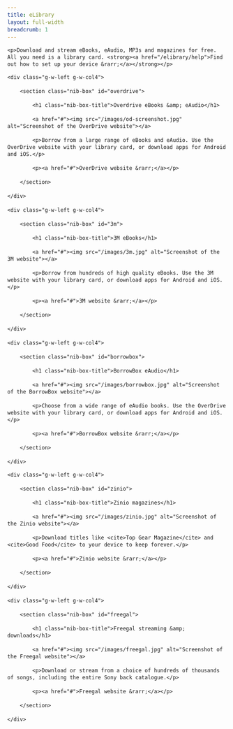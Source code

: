 ```yaml
---
title: eLibrary
layout: full-width
breadcrumb: 1
---
```


<div class="panel">

    <p>Download and stream eBooks, eAudio, MP3s and magazines for free. All you need is a library card. <strong><a href="/elibrary/help">Find out how to set up your device &rarr;</a></strong></p>

</div>

<div class="g-row">

    <div class="g-w-left g-w-col4">

        <section class="nib-box" id="overdrive">

            <h1 class="nib-box-title">Overdrive eBooks &amp; eAudio</h1>

            <a href="#"><img src="/images/od-screenshot.jpg" alt="Screenshot of the OverDrive website"></a>

            <p>Borrow from a large range of eBooks and eAudio. Use the OverDrive website with your library card, or download apps for Android and iOS.</p>

            <p><a href="#">OverDrive website &rarr;</a></p>

        </section>

    </div>

    <div class="g-w-left g-w-col4">

        <section class="nib-box" id="3m">

            <h1 class="nib-box-title">3M eBooks</h1>

            <a href="#"><img src="/images/3m.jpg" alt="Screenshot of the 3M website"></a>

            <p>Borrow from hundreds of high quality eBooks. Use the 3M website with your library card, or download apps for Android and iOS.</p>

            <p><a href="#">3M website &rarr;</a></p>

        </section>

    </div>

    <div class="g-w-left g-w-col4">

        <section class="nib-box" id="borrowbox">

            <h1 class="nib-box-title">BorrowBox eAudio</h1>

            <a href="#"><img src="/images/borrowbox.jpg" alt="Screenshot of the BorrowBox website"></a>

            <p>Choose from a wide range of eAudio books. Use the OverDrive website with your library card, or download apps for Android and iOS.</p>

            <p><a href="#">BorrowBox website &rarr;</a></p>

        </section>

    </div>

</div> <!-- end .g-row -->

<div class="g-row">

    <div class="g-w-left g-w-col4">

        <section class="nib-box" id="zinio">

            <h1 class="nib-box-title">Zinio magazines</h1>

            <a href="#"><img src="/images/zinio.jpg" alt="Screenshot of the Zinio website"></a>

            <p>Download titles like <cite>Top Gear Magazine</cite> and <cite>Good Food</cite> to your device to keep forever.</p>

            <p><a href="#">Zinio website &rarr;</a></p>

        </section>

    </div>

    <div class="g-w-left g-w-col4">

        <section class="nib-box" id="freegal">

            <h1 class="nib-box-title">Freegal streaming &amp; downloads</h1>

            <a href="#"><img src="/images/freegal.jpg" alt="Screenshot of the Freegal website"></a>

            <p>Download or stream from a choice of hundreds of thousands of songs, including the entire Sony back catalogue.</p>

            <p><a href="#">Freegal website &rarr;</a></p>

        </section>

    </div>

</div> <!-- end .g-row -->
